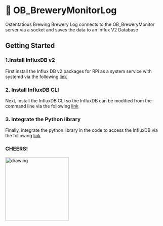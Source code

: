 # :beer: OB_BreweryMonitorLog

Ostentatious Brewing Brewery Log connects to the OB_BreweryMonitor server via a socket and saves the data to an Influx V2 Database

## Getting Started

### 1.Install InfluxDB v2
First install the Influx DB v2 packages for RPi as a system service with systemd via the following [link](https://docs.influxdata.com/influxdb/v2/install/?t=Linux#install-influxdb-as-a-service-with-systemd)

### 2. Install InfluxDB CLI

Next, install the InfluxDB CLI so the InfluxDB can be modified from the command line via the following [link](https://docs.influxdata.com/influxdb/v2/tools/influx-cli/)

### 3. Integrate the Python library
Finally, integrate the python library in the code to access the InfluxDB via the following [link](https://docs.influxdata.com/influxdb/v2/api-guide/client-libraries/python/#Copyright)

### CHEERS! 
<img src="https://github.com/user-attachments/assets/41fc754a-8408-4329-8b44-039c4653f6ce" alt="drawing" width="200"/>
